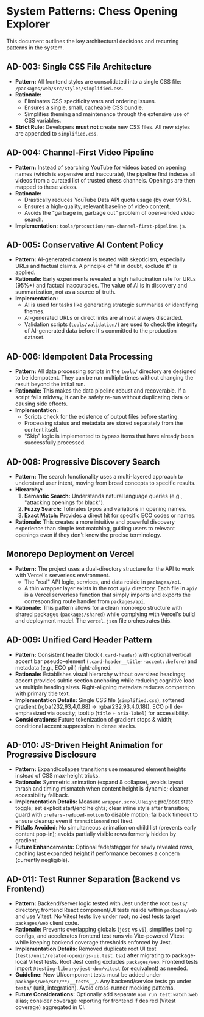 # System Patterns: Chess Opening Explorer

This document outlines the key architectural decisions and recurring patterns in the system.

## AD-003: Single CSS File Architecture

-   **Pattern:** All frontend styles are consolidated into a single CSS file: `/packages/web/src/styles/simplified.css`.
-   **Rationale:**
    -   Eliminates CSS specificity wars and ordering issues.
    -   Ensures a single, small, cacheable CSS bundle.
    -   Simplifies theming and maintenance through the extensive use of CSS variables.
-   **Strict Rule:** Developers **must not** create new CSS files. All new styles are appended to `simplified.css`.

## AD-004: Channel-First Video Pipeline

-   **Pattern:** Instead of searching YouTube for videos based on opening names (which is expensive and inaccurate), the pipeline first indexes all videos from a curated list of trusted chess channels. Openings are then mapped to these videos.
-   **Rationale:**
    -   Drastically reduces YouTube Data API quota usage (by over 99%).
    -   Ensures a high-quality, relevant baseline of video content.
    -   Avoids the "garbage in, garbage out" problem of open-ended video search.
-   **Implementation:** `tools/production/run-channel-first-pipeline.js`.

## AD-005: Conservative AI Content Policy

-   **Pattern:** AI-generated content is treated with skepticism, especially URLs and factual claims. A principle of "if in doubt, exclude it" is applied.
-   **Rationale:** Early experiments revealed a high hallucination rate for URLs (95%+) and factual inaccuracies. The value of AI is in discovery and summarization, not as a source of truth.
-   **Implementation:**
    -   AI is used for tasks like generating strategic summaries or identifying themes.
    -   AI-generated URLs or direct links are almost always discarded.
    -   Validation scripts (`tools/validation/`) are used to check the integrity of AI-generated data before it's committed to the production dataset.

## AD-006: Idempotent Data Processing

-   **Pattern:** All data processing scripts in the `tools/` directory are designed to be idempotent. They can be run multiple times without changing the result beyond the initial run.
-   **Rationale:** This makes the data pipeline robust and recoverable. If a script fails midway, it can be safely re-run without duplicating data or causing side effects.
-   **Implementation:**
    -   Scripts check for the existence of output files before starting.
    -   Processing status and metadata are stored separately from the content itself.
    -   "Skip" logic is implemented to bypass items that have already been successfully processed.

## AD-008: Progressive Discovery Search

-   **Pattern:** The search functionality uses a multi-layered approach to understand user intent, moving from broad concepts to specific results.
-   **Hierarchy:**
    1.  **Semantic Search:** Understands natural language queries (e.g., "attacking openings for black").
    2.  **Fuzzy Search:** Tolerates typos and variations in opening names.
    3.  **Exact Match:** Provides a direct hit for specific ECO codes or names.
-   **Rationale:** This creates a more intuitive and powerful discovery experience than simple text matching, guiding users to relevant openings even if they don't know the precise terminology.

## Monorepo Deployment on Vercel

-   **Pattern:** The project uses a dual-directory structure for the API to work with Vercel's serverless environment.
    -   The "real" API logic, services, and data reside in `packages/api`.
    -   A thin wrapper layer exists in the root `api/` directory. Each file in `api/` is a Vercel serverless function that simply imports and exports the corresponding route handler from `packages/api`.
-   **Rationale:** This pattern allows for a clean monorepo structure with shared packages (`packages/shared`) while complying with Vercel's build and deployment model. The `vercel.json` file orchestrates this.

## AD-009: Unified Card Header Pattern

- **Pattern:** Consistent header block (`.card-header`) with optional vertical accent bar pseudo-element (`.card-header__title--accent::before`) and metadata (e.g., ECO pill) right-aligned.
- **Rationale:** Establishes visual hierarchy without oversized headings; accent provides subtle section anchoring while reducing cognitive load vs multiple heading sizes. Right-aligning metadata reduces competition with primary title text.
- **Implementation Details:** Single CSS file (`simplified.css`), softened gradient (rgba(232,93,4,0.88) → rgba(232,93,4,0.18)). ECO pill de-emphasized via opacity; tooltip (`title` + `aria-label`) for accessibility.
- **Considerations:** Future tokenization of gradient stops & width; conditional accent suppression in dense stacks.

## AD-010: JS-Driven Height Animation for Progressive Disclosure

- **Pattern:** Expand/collapse transitions use measured element heights instead of CSS max-height tricks.
- **Rationale:** Symmetric animation (expand & collapse), avoids layout thrash and timing mismatch when content height is dynamic; cleaner accessibility fallback.
- **Implementation Details:** Measure `wrapper.scrollHeight` pre/post state toggle; set explicit start/end heights; clear inline style after transition; guard with `prefers-reduced-motion` to disable motion; fallback timeout to ensure cleanup even if `transitionend` not fired.
- **Pitfalls Avoided:** No simultaneous animation on child list (prevents early content pop-in); avoids partially visible rows formerly hidden by gradient.
- **Future Enhancements:** Optional fade/stagger for newly revealed rows, caching last expanded height if performance becomes a concern (currently negligible).

## AD-011: Test Runner Separation (Backend vs Frontend)

- **Pattern:** Backend/server logic tested with Jest under the root `tests/` directory; frontend React component/UI tests reside within `packages/web` and use Vitest. No Vitest tests live under root; no Jest tests target `packages/web` client code.
- **Rationale:** Prevents overlapping globals (`jest` vs `vi`), simplifies tooling configs, and accelerates frontend test runs via Vite-powered Vitest while keeping backend coverage thresholds enforced by Jest.
- **Implementation Details:** Removed duplicate root UI test (`tests/unit/related-openings-ui.test.tsx`) after migrating to package-local Vitest tests. Root Jest config excludes `packages/web`. Frontend tests import `@testing-library/jest-dom/vitest` (or equivalent) as needed.
- **Guideline:** New UI/component tests must be added under `packages/web/src/**/__tests__/`. Any backend/service tests go under `tests/` (unit, integration). Avoid cross-runner mocking patterns.
- **Future Considerations:** Optionally add separate `npm run test:watch:web` alias; consider coverage reporting for frontend if desired (Vitest coverage) aggregated in CI.
